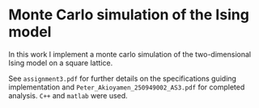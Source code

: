 # Monte Carlo simulation of the Ising model
In this work I implement a monte carlo simulation of the two-dimensional Ising model on a square lattice.

See `assignment3.pdf` for further details on the specifications guiding implementation and `Peter_Akioyamen_250949002_AS3.pdf` for completed analysis. `C++` and `matlab` were used.